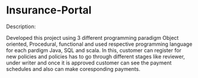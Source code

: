 # Insurance-Portal

Description: 

Developed this project using 3 different programming paradigm Object oriented, Procedural, functional and used respective programming language for each pardigm Java, SQL and scala. In this, customer can register for new policies and policies has to go through different stages like reviewer, under writer and once it is approved customer can see the payment schedules and also can make coresponding payments.

